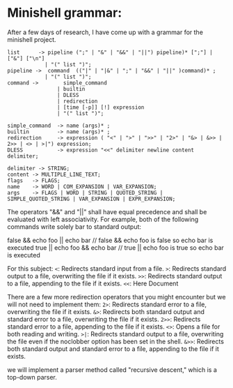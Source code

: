 # Minishell grammar:

After a few days of research, I have come up with a grammar for the minishell project.  

```
list      -> pipeline (";" | "&" | "&&" | "||") pipeline)* [";"] | ["&"] ["\n"]
			| "(" list ")";
pipeline ->  command  (("|" | "|&" | ";" | "&&" | "||" )command)* ;
			| "(" list ")";
command ->  	  simple_command 
				| builtin 
				| DLESS 
				| redirection
				| [time [-p]] [!] expression
				| "(" list ")";

simple_command 	-> name (args)* ;
builtin 		-> name (args)* ; 
redirection 	-> expression ( "<" | ">" | ">>" | "2>" | "&> | &>> | 2>> | <> | >|") expression; 
DLESS 			-> expression "<<" delimiter newline content delimiter;

delimiter -> STRING;
content -> MULTIPLE_LINE_TEXT;
flags 	-> FLAGS;
name 	-> WORD | COM_EXPANSION | VAR_EXPANSION;
args 	-> FLAGS | WORD | STRING | QUOTED_STRING | SIMPLE_QUOTED_STRING | VAR_EXPANSION | EXPR_EXPANSION;
```

The operators "&&" and "||" shall have equal precedence and shall be evaluated with left associativity. For example, both of the following commands write solely bar to standard output:

false && echo foo || echo bar // false && echo foo is false so echo bar is executed
true || echo foo && echo bar // true || echo foo is true so echo bar is executed


For this subject:
`<`: Redirects standard input from a file.
`>`: Redirects standard output to a file, overwriting the file if it exists.
`>>`: Redirects standard output to a file, appending to the file if it exists.
`<<`: Here Document

There are a few more redirection operators that you might encounter but we will not need to implement them:
`2>`: Redirects standard error to a file, overwriting the file if it exists.
`&>`: Redirects both standard output and standard error to a file, overwriting
 the file if it exists.
`2>>`: Redirects standard error to a file, appending to the file if it exists.
`<>`: Opens a file for both reading and writing.
`>|`: Redirects standard output to a file, overwriting the file even if 
the noclobber option has been set in the shell.
`&>>`: Redirects both standard output and standard error to a file, 
appending to the file if it exists.

we will implement a parser method called "recursive descent,"
which is a top-down parser. 